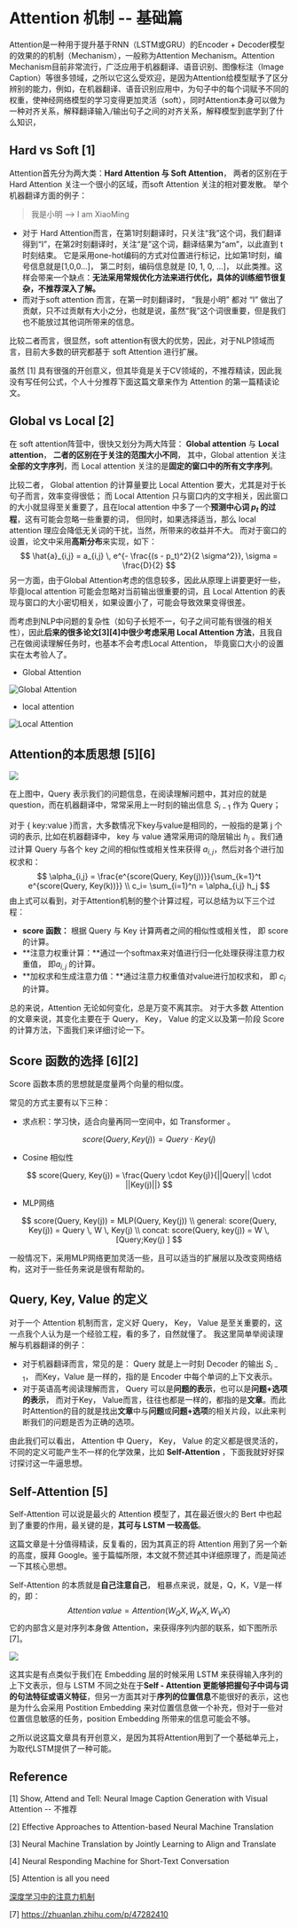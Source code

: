 # Attention 机制 -- 基础篇

Attention是一种用于提升基于RNN（LSTM或GRU）的Encoder + Decoder模型的效果的的机制（Mechanism），一般称为Attention Mechanism。Attention Mechanism目前非常流行，广泛应用于机器翻译、语音识别、图像标注（Image Caption）等很多领域，之所以它这么受欢迎，是因为Attention给模型赋予了区分辨别的能力，例如，在机器翻译、语音识别应用中，为句子中的每个词赋予不同的权重，使神经网络模型的学习变得更加灵活（soft），同时Attention本身可以做为一种对齐关系，解释翻译输入/输出句子之间的对齐关系，解释模型到底学到了什么知识，

## Hard vs Soft [1]

Attention首先分为两大类：**Hard Attention 与 Soft Attention**， 两者的区别在于 Hard Attention 关注一个很小的区域，而soft Attention 关注的相对要发散。 举个机器翻译方面的例子：

> 我是小明   -->  I am XiaoMing

- 对于 Hard Attention而言，在第1时刻翻译时，只关注“我”这个词，我们翻译得到“I”，在第2时刻翻译时，关注“是”这个词，翻译结果为“am”，以此直到 t 时刻结束。 它是采用one-hot编码的方式对位置进行标记，比如第1时刻，编号信息就是[1,0,0...]， 第二时刻，编码信息就是 [0, 1, 0, ...]， 以此类推。这样会带来一个缺点：**无法采用常规优化方法来进行优化，具体的训练细节很复杂，不推荐深入了解。**
- 而对于soft attention 而言，在第一时刻翻译时， “我是小明” 都对 “I” 做出了贡献，只不过贡献有大小之分，也就是说，虽然“我”这个词很重要，但是我们也不能放过其他词所带来的信息。

比较二者而言，很显然，soft attention有很大的优势，因此，对于NLP领域而言，目前大多数的研究都基于 soft Attention 进行扩展。

虽然 [1] 具有很强的开创意义，但其毕竟是关于CV领域的，不推荐精读，因此我没有写任何公式，个人十分推荐下面这篇文章来作为 Attention 的第一篇精读论文。

## Global vs Local [2] 

在 soft attention阵营中，很快又划分为两大阵营： **Global attention** 与 **Local attention**， **二者的区别在于关注的范围大小不同**， 其中，Global attention 关注**全部的文字序列**，而 Local attention 关注的是**固定的窗口中的所有文字序列**。

比较二者， Global attention 的计算量要比 Local Attention 要大，尤其是对于长句子而言，效率变得很低； 而 Local Attention 只与窗口内的文字相关，因此窗口的大小就显得至关重要了，且在local attention 中多了一个**预测中心词 $p_t$ 的过程**，这有可能会忽略一些重要的词， 但同时，如果选择适当，那么 local attention 理应会降低无关词的干扰，当然，所带来的收益并不大。 而对于窗口的设置，论文中采用**高斯分布**来实现，如下：
$$
\hat{a}_{i,j} = a_{i,j} \, e^{- \frac{(s - p_t)^2}{2 \sigma^2}}, \sigma = \frac{D}{2}
$$
另一方面，由于Global Attention考虑的信息较多，因此从原理上讲要更好一些，毕竟local attention 可能会忽略对当前输出很重要的词，且 Local Attention 的表现与窗口的大小密切相关，如果设置小了，可能会导致效果变得很差。 

而考虑到NLP中问题的复杂性（如句子长短不一，句子之间可能有很强的相关性），因此**后来的很多论文[3][4]中很少考虑采用 Local Attention 方法**，且我自己在做阅读理解任务时，也基本不会考虑Local Attention， 毕竟窗口大小的设置实在太考验人了。

- Global Attention

![Global Attention](http://ww1.sinaimg.cn/large/006gOeiSly1g0tereh268j30zk0k00te.jpg)

- local attention

![Local Attention](http://ww1.sinaimg.cn/large/006gOeiSly1g0terwkhqmj30zk0k0wf1.jpg)

## Attention的本质思想 [5][6]

![](http://ww1.sinaimg.cn/large/006gOeiSly1g0tf397umyj30kn08uq34.jpg)

在上图中，Query 表示我们的问题信息，在阅读理解问题中，其对应的就是 question，而在机器翻译中，常常采用上一时刻的输出信息 $S_{i-1}$ 作为 Query；

对于 { key:value }而言，大多数情况下key与value是相同的，一般指的是第 j 个词的表示, 比如在机器翻译中， key 与 value 通常采用词的隐层输出 $h_j$  。我们通过计算 Query 与各个 key 之间的相似性或相关性来获得 $a_{i,j}$，然后对各个进行加权求和：
$$
\alpha_{i,j} = \frac{e^{score(Query, Key(j))}}{\sum_{k=1}^t e^{score(Query, Key(k))}} \\
c_i= \sum_{i=1}^n = \alpha_{i,j} h_j
$$
由上式可以看到，对于Attention机制的整个计算过程，可以总结为以下三个过程：

- **score 函数：** 根据 Query 与 Key 计算两者之间的相似性或相关性， 即 score 的计算。
- **注意力权重计算：**通过一个softmax来对值进行归一化处理获得注意力权重值， 即$a_{i,j}$ 的计算。
- **加权求和生成注意力值：**通过注意力权重值对value进行加权求和， 即 $c_i$ 的计算。

总的来说，Attention 无论如何变化，总是万变不离其宗。 对于大多数 Attention 的文章来说，其变化主要在于 Query， Key， Value 的定义以及第一阶段 Score 的计算方法，下面我们来详细讨论一下。

## Score 函数的选择 [6][2]

Score 函数本质的思想就是度量两个向量的相似度。

常见的方式主要有以下三种：

- 求点积：学习快，适合向量再同一空间中，如 Transformer 。

$$
score(Query, Key(j)) = Query \cdot Key(j)
$$

- Cosine 相似性

$$
score(Query, Key(j)) = \frac{Query \cdot Key(j)}{||Query|| \cdot ||Key(j)||}
$$

- MLP网络

$$
score(Query, Key(j)) = MLP(Query,  Key(j)) \\
general: score(Query, Key(j)) = Query \, W \, Key(j) \\
concat: score(Query, key(j)) = W \, [Query;Key(j) ]
$$

一般情况下，采用MLP网络更加灵活一些，且可以适当的扩展层以及改变网络结构，这对于一些任务来说是很有帮助的。

## Query, Key, Value 的定义

对于一个 Attention 机制而言，定义好 Query， Key， Value 是至关重要的，这一点我个人认为是一个经验工程，看的多了，自然就懂了。 我这里简单举阅读理解与机器翻译的例子：

- 对于机器翻译而言，常见的是： Query 就是上一时刻 Decoder 的输出 $S_{i-1}$， 而Key，Value 是一样的，指的是 Encoder 中每个单词的上下文表示。
- 对于英语高考阅读理解而言， Query 可以是**问题的表示**，也可以是**问题+选项的表示**， 而对于Key， Value而言，往往也都是一样的，都指的是**文章**。而此时Attention的目的就是找出**文章**中与**问题**或**问题+选项**的相关片段，以此来判断我们的问题是否为正确的选项。

由此我们可以看出， Attention 中 Query， Key， Value 的定义都是很灵活的，不同的定义可能产生不一样的化学效果，比如 **Self-Attention** ，下面我就好好探讨探讨这一牛逼思想。

## Self-Attention [5]

Self-Attention 可以说是最火的 Attention 模型了，其在最近很火的 Bert 中也起到了重要的作用，最关键的是，**其可与 LSTM 一较高低**。 

这篇文章是十分值得精读，反复看的，因为其真正的将 Attention 用到了另一个新的高度，膜拜 Google。鉴于篇幅所限，本文就不赘述其中详细原理了，而是简述一下其核心思想。

Self-Attention 的本质就是**自己注意自己**， 粗暴点来说，就是，Q，K，V是一样的，即：
$$
Attention \, value = Attention(W_QX,W_KX,W_VX)
$$
它的内部含义是对序列本身做 Attention，来获得序列内部的联系，如下图所示 [7]。 

![](http://ww1.sinaimg.cn/large/006gOeiSly1g0u0j6zj7hg30go0er1kx.gif)

这其实是有点类似于我们在 Embedding 层的时候采用 LSTM 来获得输入序列的上下文表示，但与 LSTM 不同之处在于**Self - Attention 更能够把握句子中词与词的句法特征或语义特征**，但另一方面其对于**序列的位置信息**不能很好的表示，这也是为什么会采用 Postition Embedding 来对位置信息做一个补充，但对于一些对位置信息敏感的任务，position  Embedding 所带来的信息可能会不够。

之所以说这篇文章具有开创意义，是因为其将Attention用到了一个基础单元上， 为取代LSTM提供了一种可能。

## Reference

[1]  Show, Attend and Tell: Neural Image Caption Generation with Visual Attention -- 不推荐

[2]  Effective Approaches to Attention-based Neural Machine Translation

[3] Neural Machine Translation by Jointly Learning to Align and Translate

[4] Neural Responding Machine for Short-Text Conversation

[5] Attention is all you need

[深度学习中的注意力机制](https://blog.csdn.net/qq_40027052/article/details/78421155)

[7] https://zhuanlan.zhihu.com/p/47282410